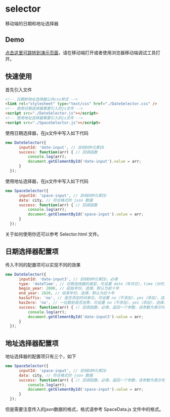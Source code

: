 # selector
移动端的日期和地址选择器
## Demo
[点击这里可跳转到演示页面](https://hamger.github.io/demo/myDateSelector/DateSelector.html)，请在移动端打开或者使用浏览器移动端调试工具打开。 
## 快速使用 
首先引入文件
```html
<!-- 日期和地址选择器公共css样式 -->
<link rel="stylesheet" type="text/css" href="./DateSelector.css" />
<!-- 使用日期选择器需要引入的js文件 -->
<script src="./DateSelector.js"></script>
<!-- 使用地址选择器需要引入的js文件 -->
<script src="./SpaceSelector.js"></script>
```
使用日期选择器，在js文件中写入如下代码
```js
new DateSelector({
      inputId: 'date-input', // 目标DOM元素ID
      success: function(arr) { // 回调函数
          console.log(arr);
          document.getElementById('date-input').value = arr;
      }
  });
```
使用地址选择器，在js文件中写入如下代码
```js
new SpaceSelector({
      inputId: 'space-input', // 目标DOM元素ID
      data: city, // 符合格式的 json 数据
      success: function(arr) { // 回调函数
          console.log(arr);
          document.getElementById('space-input').value = arr;
      }
  });
```
关于如何使用你还可以参考 Selector.html 文件。
## 日期选择器配置项
传入不同的配置项可以实现不同的效果
```js
new DateSelector({
      inputId: 'date-input3', // 目标DOM元素ID，必填
      type: 'dateTime', // 日期选择器的类型，可设置 date（年月日），time（分时），dateTime(年月日时分)，选填，默认值为 date
      begin_year: 2000, // 起始年份，选填，默认为前十年
      end_year: 2020, // 结束年份，选填，默认为后十年
      hasSuffix: 'no', // 是否添加时间单位，可设置 no（不添加），yes（添加），选填，默认值为 yes
      hasZero: 'no', // 一位数前是否加零，可设置 no（不添加），yes（添加），选填，默认值为 yes
      success: function(arr) { // 回调函数，必填，返回一个参数，该参数为表示时间的数组，如[2002,2,2]表示2002年2月2号
          console.log(arr);
          document.getElementById('date-input3').value = arr;
      }
  });
```
## 地址选择器配置项
地址选择器的配置项只有三个，如下
```js
new SpaceSelector({
      inputId: 'space-input', // 目标DOM元素ID
      data: city, // 符合格式的 json 数据
      success: function(arr) { // 回调函数，必填，返回一个参数，该参数为表示地址的数组，如["广东", "湛江", "赤坎区"]
          console.log(arr);
          document.getElementById('space-input').value = arr;
      }
  });
```
但是需要注意传入的json数据的格式，格式请参考 SpaceData.js 文件中的格式。
